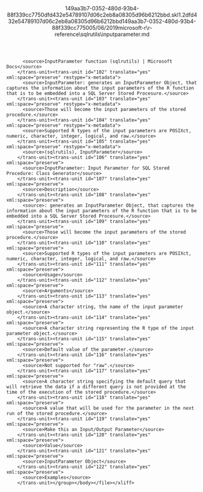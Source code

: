 <?xml version="1.0"?><xliff version="1.2" xmlns="urn:oasis:names:tc:xliff:document:1.2" xmlns:xsi="http://www.w3.org/2001/XMLSchema-instance" xsi:schemaLocation="urn:oasis:names:tc:xliff:document:1.2 xliff-core-1.2-transitional.xsd"><file datatype="xml" original="inputparameter.md" source-language="en-US" target-language="en-US"><header><tool tool-id="mdxliff" tool-name="mdxliff" tool-version="1.0-1931010" tool-company="Microsoft" /><xliffext:skl_file_name xmlns:xliffext="urn:microsoft:content:schema:xliffextensions">149aa3b7-0352-480d-93b4-88f339cc7750dfd432e54789107d06c2eb8a08305d96b6212bbd.skl</xliffext:skl_file_name><xliffext:version xmlns:xliffext="urn:microsoft:content:schema:xliffextensions">1.2</xliffext:version><xliffext:ms.openlocfilehash xmlns:xliffext="urn:microsoft:content:schema:xliffextensions">dfd432e54789107d06c2eb8a08305d96b6212bbd</xliffext:ms.openlocfilehash><xliffext:ms.sourcegitcommit xmlns:xliffext="urn:microsoft:content:schema:xliffextensions">149aa3b7-0352-480d-93b4-88f339cc7750</xliffext:ms.sourcegitcommit><xliffext:ms.lasthandoff xmlns:xliffext="urn:microsoft:content:schema:xliffextensions">05/06/2019</xliffext:ms.lasthandoff><xliffext:ms.openlocfilepath xmlns:xliffext="urn:microsoft:content:schema:xliffextensions">microsoft-r\r-reference\sqlrutils\inputparameter.md</xliffext:ms.openlocfilepath></header><body><group id="content" extype="content"><trans-unit id="101" translate="yes" xml:space="preserve" restype="x-metadata">
          <source>InputParameter function (sqlrutils) | Microsoft Docs</source>
        </trans-unit><trans-unit id="102" translate="yes" xml:space="preserve" restype="x-metadata">
          <source>InputParameter: generates an InputParameter Object, that captures the information about the input parameters of the R function that is to be embedded into a SQL Server Stored Procesure.</source>
        </trans-unit><trans-unit id="103" translate="yes" xml:space="preserve" restype="x-metadata">
          <source>Those will become the input parameters of the stored procedure.</source>
        </trans-unit><trans-unit id="104" translate="yes" xml:space="preserve" restype="x-metadata">
          <source>Supported R types of the input parameters are POSIXct, numeric, character, integer, logical, and raw.</source>
        </trans-unit><trans-unit id="105" translate="yes" xml:space="preserve" restype="x-metadata">
          <source>(sqlrutils), InputParameter</source>
        </trans-unit><trans-unit id="106" translate="yes" xml:space="preserve">
          <source>InputParameter: Input Parameter for SQL Stored Procedure: Class Generator</source>
        </trans-unit><trans-unit id="107" translate="yes" xml:space="preserve">
          <source>Description</source>
        </trans-unit><trans-unit id="108" translate="yes" xml:space="preserve">
          <source>: generates an InputParameter Object, that captures the information about the input parameters of the R function that is to be embedded into a SQL Server Stored Procesure.</source>
        </trans-unit><trans-unit id="109" translate="yes" xml:space="preserve">
          <source>Those will become the input parameters of the stored procedure.</source>
        </trans-unit><trans-unit id="110" translate="yes" xml:space="preserve">
          <source>Supported R types of the input parameters are POSIXct, numeric, character, integer, logical, and raw.</source>
        </trans-unit><trans-unit id="111" translate="yes" xml:space="preserve">
          <source>Usage</source>
        </trans-unit><trans-unit id="112" translate="yes" xml:space="preserve">
          <source>Arguments</source>
        </trans-unit><trans-unit id="113" translate="yes" xml:space="preserve">
          <source>A character string, the name of the input parameter object.</source>
        </trans-unit><trans-unit id="114" translate="yes" xml:space="preserve">
          <source>A character string representing the R type of the input parameter object.</source>
        </trans-unit><trans-unit id="115" translate="yes" xml:space="preserve">
          <source>Default value of the parameter.</source>
        </trans-unit><trans-unit id="116" translate="yes" xml:space="preserve">
          <source>Not supported for "raw".</source>
        </trans-unit><trans-unit id="117" translate="yes" xml:space="preserve">
          <source>A character string specifying the default query that will retrieve the data if a different query is not provided at the time of the execution of the stored procedure.</source>
        </trans-unit><trans-unit id="118" translate="yes" xml:space="preserve">
          <source>A value that will be used for the parameter in the next run of the stored procedure.</source>
        </trans-unit><trans-unit id="119" translate="yes" xml:space="preserve">
          <source>Make this an Input/Output Parameter</source>
        </trans-unit><trans-unit id="120" translate="yes" xml:space="preserve">
          <source>Value</source>
        </trans-unit><trans-unit id="121" translate="yes" xml:space="preserve">
          <source>InputParameter Object</source>
        </trans-unit><trans-unit id="122" translate="yes" xml:space="preserve">
          <source>Examples</source>
        </trans-unit></group></body></file></xliff>